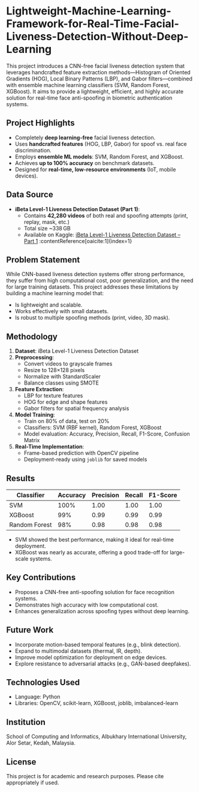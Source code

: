# Lightweight-Machine-Learning-Framework-for-Real-Time-Facial-Liveness-Detection-Without-Deep-Learning
This project introduces a CNN-free facial liveness detection system that leverages handcrafted feature extraction methods—Histogram of Oriented Gradients (HOG), Local Binary Patterns (LBP), and Gabor filters—combined with ensemble machine learning classifiers (SVM, Random Forest, XGBoost). It aims to provide a lightweight, efficient, and highly accurate solution for real-time face anti-spoofing in biometric authentication systems.

## Project Highlights
- Completely **deep learning-free** facial liveness detection.
- Uses **handcrafted features** (HOG, LBP, Gabor) for spoof vs. real face discrimination.
- Employs **ensemble ML models**: SVM, Random Forest, and XGBoost.
- Achieves **up to 100% accuracy** on benchmark datasets.
- Designed for **real-time, low-resource environments** (IoT, mobile devices).

## Data Source
- **iBeta Level-1 Liveness Detection Dataset (Part 1)**:  
  - Contains **42,280 videos** of both real and spoofing attempts (print, replay, mask, etc.)  
  - Total size ~338 GB  
  - Available on Kaggle: [iBeta Level-1 Liveness Detection Dataset – Part 1](https://www.kaggle.com/datasets/trainingdatapro/ibeta-level-1-liveness-detection-dataset-part-1) :contentReference[oaicite:1]{index=1}

## Problem Statement
While CNN-based liveness detection systems offer strong performance, they suffer from high computational cost, poor generalization, and the need for large training datasets. This project addresses these limitations by building a machine learning model that:
- Is lightweight and scalable.
- Works effectively with small datasets.
- Is robust to multiple spoofing methods (print, video, 3D mask).

## Methodology
1. **Dataset**: iBeta Level-1 Liveness Detection Dataset  
2. **Preprocessing**:
   - Convert videos to grayscale frames
   - Resize to 128×128 pixels
   - Normalize with StandardScaler
   - Balance classes using SMOTE
3. **Feature Extraction**:
   - LBP for texture features
   - HOG for edge and shape features
   - Gabor filters for spatial frequency analysis
4. **Model Training**:
   - Train on 80% of data, test on 20%
   - Classifiers: SVM (RBF kernel), Random Forest, XGBoost
   - Model evaluation: Accuracy, Precision, Recall, F1-Score, Confusion Matrix
5. **Real-Time Implementation**:
   - Frame-based prediction with OpenCV pipeline
   - Deployment-ready using `joblib` for saved models

## Results
| Classifier     | Accuracy | Precision | Recall | F1-Score |
|----------------|----------|-----------|--------|----------|
| SVM            | 100%     | 1.00      | 1.00   | 1.00     |
| XGBoost        | 99%      | 0.99      | 0.99   | 0.99     |
| Random Forest  | 98%      | 0.98      | 0.98   | 0.98     |

- SVM showed the best performance, making it ideal for real-time deployment.
- XGBoost was nearly as accurate, offering a good trade-off for large-scale systems.

## Key Contributions
- Proposes a CNN-free anti-spoofing solution for face recognition systems.
- Demonstrates high accuracy with low computational cost.
- Enhances generalization across spoofing types without deep learning.

## Future Work
- Incorporate motion-based temporal features (e.g., blink detection).
- Expand to multimodal datasets (thermal, IR, depth).
- Improve model optimization for deployment on edge devices.
- Explore resistance to adversarial attacks (e.g., GAN-based deepfakes).

## Technologies Used
- Language: Python
- Libraries: OpenCV, scikit-learn, XGBoost, joblib, imbalanced-learn

## Institution
School of Computing and Informatics, Albukhary International University, Alor Setar, Kedah, Malaysia.

## License
This project is for academic and research purposes. Please cite appropriately if used.
